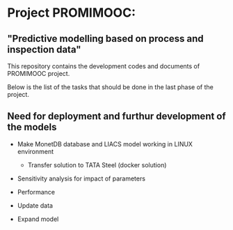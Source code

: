 # Project PROMIMOOC: 

## "Predictive modelling based on process and inspection data"

This repository contains the development codes and documents of PROMIMOOC project.

Below is the list of the tasks that should be done in the last phase of the project.

## Need for deployment and furthur development of the models
* Make MonetDB database and LIACS model working in LINUX environment

  - Transfer solution to TATA Steel (docker solution)

* Sensitivity analysis for impact of parameters

* Performance

* Update data

* Expand model


